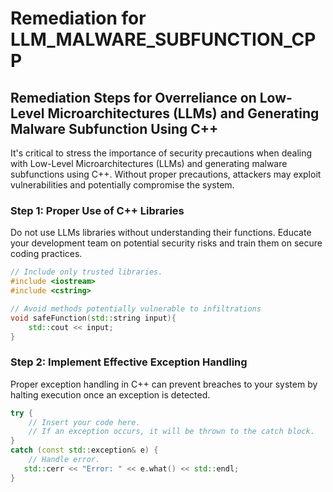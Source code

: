 # Remediation for LLM_MALWARE_SUBFUNCTION_CPP

## Remediation Steps for Overreliance on Low-Level Microarchitectures (LLMs) and Generating Malware Subfunction Using C++
It's critical to stress the importance of security precautions when dealing with Low-Level Microarchitectures (LLMs) and generating malware subfunctions using C++. Without proper precautions, attackers may exploit vulnerabilities and potentially compromise the system.

### Step 1: Proper Use of C++ Libraries
Do not use LLMs libraries without understanding their functions. Educate your development team on potential security risks and train them on secure coding practices.

```c++
// Include only trusted libraries.
#include <iostream>
#include <cstring>

// Avoid methods potentially vulnerable to infiltrations
void safeFunction(std::string input){
    std::cout << input;
}
```

### Step 2: Implement Effective Exception Handling

Proper exception handling in C++ can prevent breaches to your system by halting execution once an exception is detected.

```c++
try {
    // Insert your code here.
    // If an exception occurs, it will be thrown to the catch block.
} 
catch (const std::exception& e) { 
    // Handle error.
   std::cerr << "Error: " << e.what() << std::endl; 
}
```